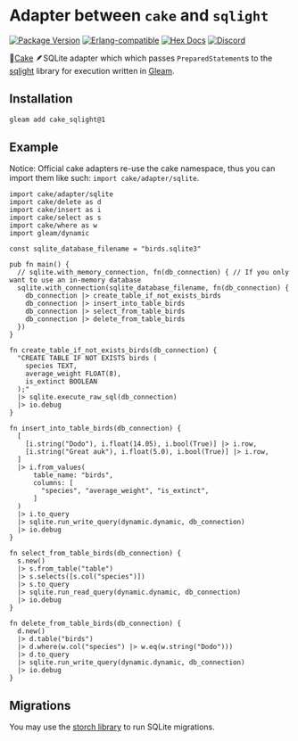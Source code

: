 # Adapter between `cake` and `sqlight`

[![Package <a href="https://github.com/inoas/gleam-cake-sqlight/releases"><img src="https://img.shields.io/github/release/inoas/gleam-cake-sqlight" alt="GitHub release"></a> Version](https://img.shields.io/hexpm/v/cake_sqlight)](https://hex.pm/packages/cake_sqlight)
[![Erlang-compatible](https://img.shields.io/badge/target-erlang-b83998)](https://www.erlang.org/)
[![Hex Docs](https://img.shields.io/badge/hex-docs-ffaff3)](https://hexdocs.pm/cake_sqlight/)
[![Discord](https://img.shields.io/discord/768594524158427167?label=discord%20chat&amp;color=5865F2)](https://discord.gg/Fm8Pwmy)

<!--
[![CI Test](https://github.com/inoas/gleam-cake-sqlight/actions/workflows/test.yml/badge.svg?branch=main&amp;event=push)](https://github.com/inoas/gleam-cake-sqlight/actions/workflows/test.yml)
-->

🎂[Cake](http://hex.pm/packages/cake) 🪶SQLite adapter which which passes `PreparedStatement`s to the [sqlight](http://hex.pm/packages/sqlight) library for execution written in [Gleam](https://gleam.run/).

## Installation

```sh
gleam add cake_sqlight@1
```

## Example

Notice: Official cake adapters re-use the cake namespace, thus you can import them like
such: `import cake/adapter/sqlite`.

```gleam
import cake/adapter/sqlite
import cake/delete as d
import cake/insert as i
import cake/select as s
import cake/where as w
import gleam/dynamic

const sqlite_database_filename = "birds.sqlite3"

pub fn main() {
  // sqlite.with_memory_connection, fn(db_connection) { // If you only want to use an in-memory database
  sqlite.with_connection(sqlite_database_filename, fn(db_connection) {
    db_connection |> create_table_if_not_exists_birds
    db_connection |> insert_into_table_birds
    db_connection |> select_from_table_birds
    db_connection |> delete_from_table_birds
  })
}

fn create_table_if_not_exists_birds(db_connection) {
  "CREATE TABLE IF NOT EXISTS birds (
    species TEXT,
    average_weight FLOAT(8),
    is_extinct BOOLEAN
  );"
  |> sqlite.execute_raw_sql(db_connection)
  |> io.debug
}

fn insert_into_table_birds(db_connection) {
  [
    [i.string("Dodo"), i.float(14.05), i.bool(True)] |> i.row,
    [i.string("Great auk"), i.float(5.0), i.bool(True)] |> i.row,
  ]
  |> i.from_values(
      table_name: "birds",
      columns: [
        "species", "average_weight", "is_extinct",
      ]
  )
  |> i.to_query
  |> sqlite.run_write_query(dynamic.dynamic, db_connection)
  |> io.debug
}

fn select_from_table_birds(db_connection) {
  s.new()
  |> s.from_table("table")
  |> s.selects([s.col("species")])
  |> s.to_query
  |> sqlite.run_read_query(dynamic.dynamic, db_connection)
  |> io.debug
}

fn delete_from_table_birds(db_connection) {
  d.new()
  |> d.table("birds")
  |> d.where(w.col("species") |> w.eq(w.string("Dodo")))
  |> d.to_query
  |> sqlite.run_write_query(dynamic.dynamic, db_connection)
  |> io.debug
}
```

## Migrations

You may use the [storch library](http://hex.pm/packages/storch) to run SQLite
migrations.

